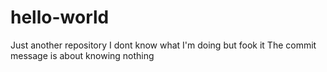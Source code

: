 # hello-world
Just another repository
I dont know what I'm doing but fook it
The commit message is about knowing nothing
